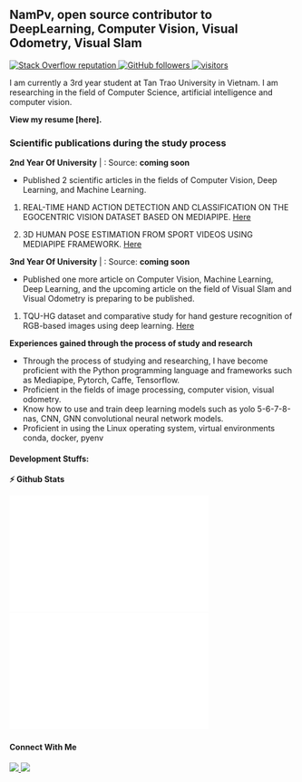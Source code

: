 ## NamPv, open source contributor to DeepLearning, Computer Vision, Visual Odometry, Visual Slam

<p align="left">
  <!--
  -->
  <a href="https://stackoverflow.com/users/17066958/nampv">
    <img alt="Stack Overflow reputation" src="https://img.shields.io/stackexchange/stackoverflow/r/17066958?color=orange&label=reputation&logo=stackoverflow">
  </a>
  <a href="https://github.com/Nampv0903?tab=followers">
    <img alt="GitHub followers" src="https://img.shields.io/github/followers/nampv0903?color=green&logo=github">
  </a>
  <a href="https://github.com/nampv0903/">
    <img src="https://komarev.com/ghpvc/?username=nampv0903" alt="visitors" />
  </a>

</p>

I am currently a 3rd year student at Tan Trao University in Vietnam.  I am researching in the field of Computer Science, artificial intelligence and computer vision.

**View my resume [here].**

### Scientific publications during the study process
**2nd Year Of University** | : Source: **coming soon**
- Published 2 scientific articles in the fields of Computer Vision, Deep Learning, and Machine Learning.
1. REAL-TIME HAND ACTION DETECTION AND CLASSIFICATION ON
THE EGOCENTRIC VISION DATASET BASED ON MEDIAPIPE. [Here](https://www.academia.edu/117949930/REAL_TIME_HAND_ACTION_DETECTION_AND_CLASSIFICATION_ON_THE_EGOCENTRIC_VISION_DATASET_BASED_ON_MEDIAPIPE)

2. 3D HUMAN POSE ESTIMATION 
FROM SPORT VIDEOS USING MEDIAPIPE FRAMEWORK. [Here](https://www.academia.edu/117950500/3D_HUMAN_POSE_ESTIMATION_FROM_SPORT_VIDEOS_USING_MEDIAPIPE_FRAMEWORK)

**3nd Year Of University** | : Source: **coming soon**
- Published one more article on Computer Vision, Machine Learning, Deep Learning, and the upcoming article on the field of Visual Slam and Visual Odometry is preparing to be published.
1. TQU-HG dataset and comparative study for hand gesture
recognition of RGB-based images using deep learning. [Here](https://ijeecs.iaescore.com/index.php/IJEECS/article/view/36458/18314)

**Experiences gained through the process of study and research**
- Through the process of studying and researching, I have become proficient with the Python programming language and frameworks such as Mediapipe, Pytorch, Caffe, Tensorflow.
- Proficient in the fields of image processing, computer vision, visual odometry.
- Know how to use and train deep learning models such as yolo 5-6-7-8-nas, CNN, GNN convolutional neural network models.
- Proficient in using the Linux operating system, virtual environments conda, docker, pyenv


#### Development Stuffs:

<b>⚡ Github Stats</b>
<p float="left">
<img height="205em" src="https://raw.githubusercontent.com/nampv0903/action-based-github-stats/master/generated/overview.svg#gh-light-mode-only" /> 
<img height="205em" src="https://raw.githubusercontent.com/nampv0903/action-based-github-stats/master/generated/languages.svg#gh-light-mode-only"/>
</p>

#### Connect With Me

<!--<a href="https://www.linkedin.com/in/nampv0903/">
  <img src="https://img.shields.io/badge/linkedin-%230077B5.svg?&style=for-the-badge&logo=linkedin&logoColor=white" height=25>
</a>  -->
<a href="https://www.facebook.com/nampv.0903">
  <img src="https://img.shields.io/badge/Facebook-1877F2?style=for-the-badge&logo=facebook&logoColor=white" height=25>
</a>

<a href="mailto:nampv0903@gmail.com">
  <img src="https://img.shields.io/badge/Gmail-D14836?style=for-the-badge&logo=gmail&logoColor=white" height=25>
</a>
</p>
